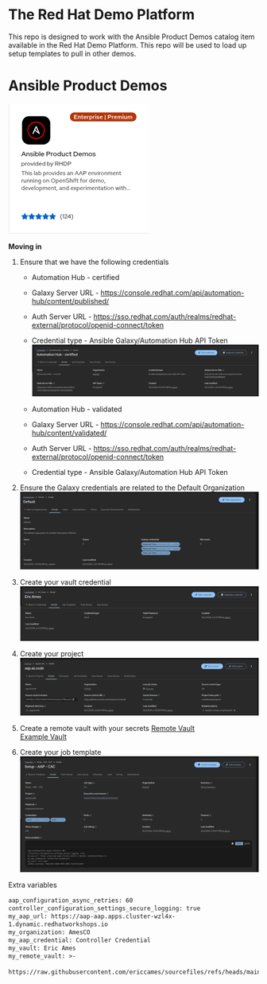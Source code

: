 The Red Hat Demo Platform
=========

This repo is designed to work with the Ansible Product Demos catalog item available in the Red Hat Demo Platform.  This repo will be used to load up setup templates to pull in other demos.

# Ansible Product Demos

![alt text](https://github.com/ericcames/aap.as.code/blob/main/images/redhatdemo.png "Catalog Item")

**Moving in**

1. Ensure that we have the following credentials
    - Automation Hub - certified
    - Galaxy Server URL - https://console.redhat.com/api/automation-hub/content/published/
    - Auth Server URL - https://sso.redhat.com/auth/realms/redhat-external/protocol/openid-connect/token
    - Credential type - Ansible Galaxy/Automation Hub API Token
![alt text](https://github.com/ericcames/aap.as.code/blob/main/images/AHcertified.png "certified")

    - Automation Hub - validated
    - Galaxy Server URL - https://console.redhat.com/api/automation-hub/content/validated/
    - Auth Server URL - https://sso.redhat.com/auth/realms/redhat-external/protocol/openid-connect/token
    - Credential type - Ansible Galaxy/Automation Hub API Token

2. Ensure the Galaxy credentials are related to the Default Organization
![alt text](https://github.com/ericcames/aap.as.code/blob/main/images/orgswithcreds.png "Default Organization")

3. Create your vault credential
![alt text](https://github.com/ericcames/aap.as.code/blob/main/images/myvault.png "Vault")

4. Create your project
![alt text](https://github.com/ericcames/aap.as.code/blob/main/images/project.png "aap.as.code")

5. Create a remote vault with your secrets
[Remote Vault](https://raw.githubusercontent.com/ericcames/sourcefiles/refs/heads/main/vault_ames.yml "vault_ames.yml")<br>
[Example Vault](https://github.com/ericcames/sourcefiles/blob/main/vault_example.yml "vault_example.yml")<br>

6. Create your job template
![alt text](https://github.com/ericcames/aap.as.code/blob/main/images/template.png "Setup - AAP - CAC")

Extra variables
```
aap_configuration_async_retries: 60
controller_configuration_settings_secure_logging: true
my_aap_url: https://aap-aap.apps.cluster-wzl4x-1.dynamic.redhatworkshops.io
my_organization: AmesCO
my_aap_credential: Controller Credential
my_vault: Eric Ames
my_remote_vault: >-
  https://raw.githubusercontent.com/ericcames/sourcefiles/refs/heads/main/vault_ames.yml
```